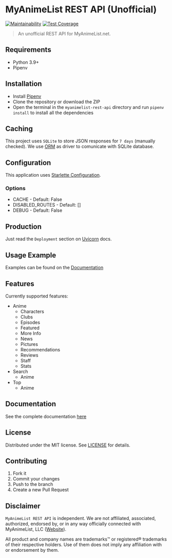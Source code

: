 # MyAnimeList REST API (Unofficial)

[![Maintainability](https://api.codeclimate.com/v1/badges/a2acb1abd8be12d7c751/maintainability)](https://codeclimate.com/github/Nearata/myanimelist-rest-api/maintainability)
[![Test Coverage](https://api.codeclimate.com/v1/badges/a2acb1abd8be12d7c751/test_coverage)](https://codeclimate.com/github/Nearata/myanimelist-rest-api/test_coverage)

> An unofficial REST API for MyAnimeList.net.

## Requirements

- Python 3.9+
- Pipenv

## Installation

- Install [Pipenv](https://pypi.org/project/pipenv/)
- Clone the repository or download the ZIP
- Open the terminal in the `myanimelist-rest-api` directory and run `pipenv install` to install all the dependencies

## Caching

This project uses `SQLite` to store JSON responses for `7 days` (manually checked). We use [ORM](https://github.com/encode/orm) as driver to comunicate with SQLite database.

## Configuration

This application uses [Starlette Configuration](https://www.starlette.io/config/).

### Options

- CACHE - Default: False
- DISABLED_ROUTES - Default: []
- DEBUG - Default: False

## Production

Just read the `Deployment` section on [Uvicorn](https://www.uvicorn.org/deployment/) docs.

## Usage Example

Examples can be found on the [Documentation](#Documentation)

## Features

Currently supported features:

- Anime
  - Characters
  - Clubs
  - Episodes
  - Featured
  - More Info
  - News
  - Pictures
  - Recommendations
  - Reviews
  - Staff
  - Stats
- Search
  - Anime
- Top
  - Anime

## Documentation

See the complete documentation [here](https://vonnearata.gitbook.io/docs/)

## License

Distributed under the MIT license. See [LICENSE](LICENSE) for details.

## Contributing

1. Fork it
2. Commit your changes
3. Push to the branch
4. Create a new Pull Request

## Disclaimer

`MyAnimeList REST API` is independent. We are not affiliated, associated, authorized, endorsed by, or in any way officially connected with MyAnimeList, LLC ([Website](https://myanimelist.net/)).

All product and company names are trademarks™ or registered® trademarks of their respective holders. Use of them does not imply any affiliation with or endorsement by them.
